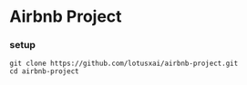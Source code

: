 # Airbnb Project

### setup
```
git clone https://github.com/lotusxai/airbnb-project.git
cd airbnb-project



```
